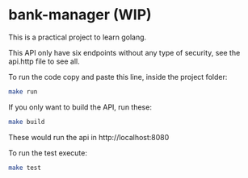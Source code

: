 # bank-manager (WIP)

This is a practical project to learn golang.

This API only have six endpoints without any type of security, see the api.http file to see all.

To run the code copy and paste this line, inside the project folder:

```bash 
make run
```

If you only want to build the API, run these:

```bash
make build 
```

These would run the api in http://localhost:8080

To run the test execute:

```bash
make test
```